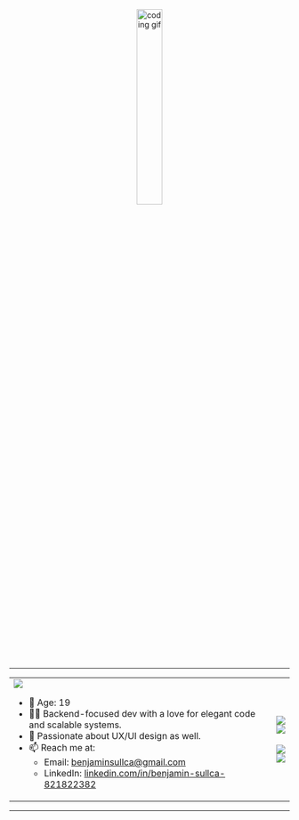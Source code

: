 <div align="center">
  <img src="https://media2.giphy.com/media/v1.Y2lkPTc5MGI3NjExbzV1Z3F1bDAyeHIxYjkyN3FxNm10ZWxzMG82ZDF5cDJqb3E3NnozMyZlcD12MV9pbnRlcm5hbF9naWZfYnlfaWQmY3Q9Zw/0lGd2OXXHe4tFhb7Wh/giphy.gif" width="30%" alt="coding gif" />
</div>

---

<div align="center">
  <table>
    <tr>
      <td>
        <img src="https://readme-typing-svg.herokuapp.com?font=Fira+Code&duration=3000&pause=1000&color=3ac569&width=435&lines=Hi+there!+I'm+Benjamín.;Welcome+to+my+GitHub+space!" />
        <ul>
          <li>🎂 Age: 19</li>
          <li>🧑‍💻 Backend-focused dev with a love for elegant code and scalable systems.</li>
          <li>🎨 Passionate about UX/UI design as well.</li>
          <li>📫 Reach me at:
            <ul>
              <li>Email: <a href="mailto:benjaminsullca@gmail.com">benjaminsullca@gmail.com</a></li>
              <li>LinkedIn: <a href="https://www.linkedin.com/in/benjamin-sullca-821822382/">linkedin.com/in/benjamin-sullca-821822382</a></li>
            </ul>
          </li>
        </ul>
      </td>
      <td>
        <img src="https://readme-typing-svg.herokuapp.com?font=Fira+Code&duration=3000&pause=1000&color=3ac569&repeat=false&width=435&lines=Skills%3A" />
        <br>
        <img src="https://skillicons.dev/icons?i=php,laravel,python,javascript,java,mysql,mongodb,git,figma&theme=dark" />
        <br><br>
        <img src="https://readme-typing-svg.herokuapp.com?font=Fira+Code&duration=3000&pause=1000&color=3ac569&repeat=false&width=435&lines=Currently+Learning%3A" />
        <br>
        <img src="https://skillicons.dev/icons?i=spring,kotlin,django,react&theme=dark" />
      </td>
    </tr>
  </table>
</div>

---
